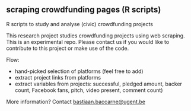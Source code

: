 ## scraping crowdfunding pages (R scripts)

R scripts to study and analyse (civic) crowdfunding projects

This research project studies crowdfunding projects using web scraping.
This is an experimental repo. Please contact us if you would like to contribute to this project or make use of the code.

Flow:
* hand-picked selection of platforms (feel free to add)
* extract project links from platforms
* extract variables from projects: successful, pledged amount, backer count, Facebook fans, pitch, video present, comment count)

More information? Contact bastiaan.baccarne@ugent.be